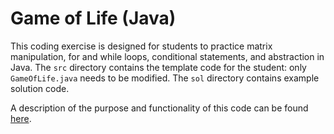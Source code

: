 # Game of Life (Java)

This coding exercise is designed for students to practice matrix manipulation, for and while loops, conditional statements, and abstraction in Java. The ```src``` directory contains the template code for the student: only ```GameOfLife.java``` needs to be modified. The ```sol``` directory contains example solution code.

A description of the purpose and functionality of this code can be found [here](http://michaelsyao.com/java/game-of-life/index.html). 